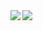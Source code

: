 <!--
**Toyo-Daichi/Toyo-Daichi** is a ✨ _special_ ✨ repository because its `README.md` (this file) appears on your GitHub profile.
-->


<a href="https://github.com/anuraghazra/github-readme-stats">
  <img align="left" src="https://github-readme-stats.vercel.app/api?username=Toyo-Daichi&count_private=true&theme=default&show_icons=true" />
</a>
<a href="https://github.com/anuraghazra/github-readme-stats">
  <img align="left" src="https://github-readme-stats.vercel.app/api/top-langs/?username=Toyo-Daichi&theme=default" />
</a>

